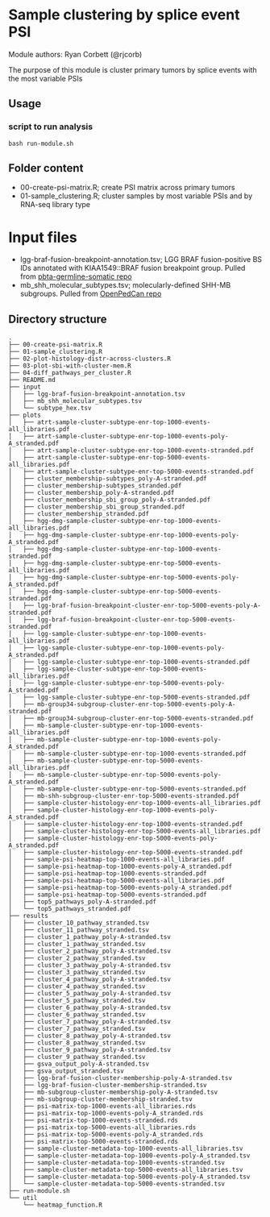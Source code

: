 # Sample clustering by splice event PSI

Module authors: Ryan Corbett (@rjcorb)

The purpose of this module is cluster primary tumors by splice events with the most variable PSIs

## Usage
### script to run analysis
```
bash run-module.sh
```


## Folder content
* 00-create-psi-matrix.R; create PSI matrix across primary tumors
* 01-sample_clustering.R; cluster samples by most variable PSIs and by RNA-seq library type

# Input files
* lgg-braf-fusion-breakpoint-annotation.tsv; LGG BRAF fusion-positive BS IDs annotated with KIAA1549::BRAF fusion breakpoint group. Pulled from [pbta-germline-somatic repo](https://github.com/diskin-lab-chop/pbta-germline-somatic/blob/main/analyses/survival/input/lgg-braf-fusion-breakpoint-annotation.tsv)
* mb_shh_molecular_subtypes.tsv; molecularly-defined SHH-MB subgroups. Pulled from [OpenPedCan repo](https://github.com/rokitalab/OpenPedCan-Project-CNH/blob/dev/analyses/molecular-subtyping-MB/results/MB_molecular_subtype.tsv)

## Directory structure
```
.
├── 00-create-psi-matrix.R
├── 01-sample_clustering.R
├── 02-plot-histology-distr-across-clusters.R
├── 03-plot-sbi-with-cluster-mem.R
├── 04-diff_pathways_per_cluster.R
├── README.md
├── input
│   ├── lgg-braf-fusion-breakpoint-annotation.tsv
│   ├── mb_shh_molecular_subtypes.tsv
│   └── subtype_hex.tsv
├── plots
│   ├── atrt-sample-cluster-subtype-enr-top-1000-events-all_libraries.pdf
│   ├── atrt-sample-cluster-subtype-enr-top-1000-events-poly-A_stranded.pdf
│   ├── atrt-sample-cluster-subtype-enr-top-1000-events-stranded.pdf
│   ├── atrt-sample-cluster-subtype-enr-top-5000-events-all_libraries.pdf
│   ├── atrt-sample-cluster-subtype-enr-top-5000-events-stranded.pdf
│   ├── cluster_membership-subtypes_poly-A-stranded.pdf
│   ├── cluster_membership-subtypes_stranded.pdf
│   ├── cluster_membership_poly-A-stranded.pdf
│   ├── cluster_membership_sbi_group_poly-A-stranded.pdf
│   ├── cluster_membership_sbi_group_stranded.pdf
│   ├── cluster_membership_stranded.pdf
│   ├── hgg-dmg-sample-cluster-subtype-enr-top-1000-events-all_libraries.pdf
│   ├── hgg-dmg-sample-cluster-subtype-enr-top-1000-events-poly-A_stranded.pdf
│   ├── hgg-dmg-sample-cluster-subtype-enr-top-1000-events-stranded.pdf
│   ├── hgg-dmg-sample-cluster-subtype-enr-top-5000-events-all_libraries.pdf
│   ├── hgg-dmg-sample-cluster-subtype-enr-top-5000-events-poly-A_stranded.pdf
│   ├── hgg-dmg-sample-cluster-subtype-enr-top-5000-events-stranded.pdf
│   ├── lgg-braf-fusion-breakpoint-cluster-enr-top-5000-events-poly-A-stranded.pdf
│   ├── lgg-braf-fusion-breakpoint-cluster-enr-top-5000-events-stranded.pdf
│   ├── lgg-sample-cluster-subtype-enr-top-1000-events-all_libraries.pdf
│   ├── lgg-sample-cluster-subtype-enr-top-1000-events-poly-A_stranded.pdf
│   ├── lgg-sample-cluster-subtype-enr-top-1000-events-stranded.pdf
│   ├── lgg-sample-cluster-subtype-enr-top-5000-events-all_libraries.pdf
│   ├── lgg-sample-cluster-subtype-enr-top-5000-events-poly-A_stranded.pdf
│   ├── lgg-sample-cluster-subtype-enr-top-5000-events-stranded.pdf
│   ├── mb-group34-subgroup-cluster-enr-top-5000-events-poly-A-stranded.pdf
│   ├── mb-group34-subgroup-cluster-enr-top-5000-events-stranded.pdf
│   ├── mb-sample-cluster-subtype-enr-top-1000-events-all_libraries.pdf
│   ├── mb-sample-cluster-subtype-enr-top-1000-events-poly-A_stranded.pdf
│   ├── mb-sample-cluster-subtype-enr-top-1000-events-stranded.pdf
│   ├── mb-sample-cluster-subtype-enr-top-5000-events-all_libraries.pdf
│   ├── mb-sample-cluster-subtype-enr-top-5000-events-poly-A_stranded.pdf
│   ├── mb-sample-cluster-subtype-enr-top-5000-events-stranded.pdf
│   ├── mb-shh-subgroup-cluster-enr-top-5000-events-stranded.pdf
│   ├── sample-cluster-histology-enr-top-1000-events-all_libraries.pdf
│   ├── sample-cluster-histology-enr-top-1000-events-poly-A_stranded.pdf
│   ├── sample-cluster-histology-enr-top-1000-events-stranded.pdf
│   ├── sample-cluster-histology-enr-top-5000-events-all_libraries.pdf
│   ├── sample-cluster-histology-enr-top-5000-events-poly-A_stranded.pdf
│   ├── sample-cluster-histology-enr-top-5000-events-stranded.pdf
│   ├── sample-psi-heatmap-top-1000-events-all_libraries.pdf
│   ├── sample-psi-heatmap-top-1000-events-poly-A_stranded.pdf
│   ├── sample-psi-heatmap-top-1000-events-stranded.pdf
│   ├── sample-psi-heatmap-top-5000-events-all_libraries.pdf
│   ├── sample-psi-heatmap-top-5000-events-poly-A_stranded.pdf
│   ├── sample-psi-heatmap-top-5000-events-stranded.pdf
│   ├── top5_pathways_poly-A-stranded.pdf
│   └── top5_pathways_stranded.pdf
├── results
│   ├── cluster_10_pathway_stranded.tsv
│   ├── cluster_11_pathway_stranded.tsv
│   ├── cluster_1_pathway_poly-A-stranded.tsv
│   ├── cluster_1_pathway_stranded.tsv
│   ├── cluster_2_pathway_poly-A-stranded.tsv
│   ├── cluster_2_pathway_stranded.tsv
│   ├── cluster_3_pathway_poly-A-stranded.tsv
│   ├── cluster_3_pathway_stranded.tsv
│   ├── cluster_4_pathway_poly-A-stranded.tsv
│   ├── cluster_4_pathway_stranded.tsv
│   ├── cluster_5_pathway_poly-A-stranded.tsv
│   ├── cluster_5_pathway_stranded.tsv
│   ├── cluster_6_pathway_poly-A-stranded.tsv
│   ├── cluster_6_pathway_stranded.tsv
│   ├── cluster_7_pathway_poly-A-stranded.tsv
│   ├── cluster_7_pathway_stranded.tsv
│   ├── cluster_8_pathway_poly-A-stranded.tsv
│   ├── cluster_8_pathway_stranded.tsv
│   ├── cluster_9_pathway_poly-A-stranded.tsv
│   ├── cluster_9_pathway_stranded.tsv
│   ├── gsva_output_poly-A-stranded.tsv
│   ├── gsva_output_stranded.tsv
│   ├── lgg-braf-fusion-cluster-membership-poly-A-stranded.tsv
│   ├── lgg-braf-fusion-cluster-membership-stranded.tsv
│   ├── mb-subgroup-cluster-membership-poly-A-stranded.tsv
│   ├── mb-subgroup-cluster-membership-stranded.tsv
│   ├── psi-matrix-top-1000-events-all_libraries.rds
│   ├── psi-matrix-top-1000-events-poly-A_stranded.rds
│   ├── psi-matrix-top-1000-events-stranded.rds
│   ├── psi-matrix-top-5000-events-all_libraries.rds
│   ├── psi-matrix-top-5000-events-poly-A_stranded.rds
│   ├── psi-matrix-top-5000-events-stranded.rds
│   ├── sample-cluster-metadata-top-1000-events-all_libraries.tsv
│   ├── sample-cluster-metadata-top-1000-events-poly-A_stranded.tsv
│   ├── sample-cluster-metadata-top-1000-events-stranded.tsv
│   ├── sample-cluster-metadata-top-5000-events-all_libraries.tsv
│   ├── sample-cluster-metadata-top-5000-events-poly-A_stranded.tsv
│   └── sample-cluster-metadata-top-5000-events-stranded.tsv
├── run-module.sh
└── util
    └── heatmap_function.R
```
